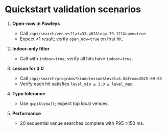 # Quickstart validation scenarios

1) **Open-now in Pawleys**
   - Call `/api/search/venues?lat=33.462&lng=-79.121&open=true`
   - Expect ≥1 result; verify `open_now=true` on first hit.

2) **Indoor-only filter**
   - Call with `indoor=true`; verify all hits have `indoor=true`.

3) **Lesson for 3.0**
   - Call `/api/search/programs?kind=lesson&level=3.0&from=2025-09-20`
   - Verify each hit satisfies `level_min ≤ 3.0 ≤ level_max`.

4) **Typo tolerance**
   - Use `q=pikleball`; expect top local venues.

5) **Performance**
   - 20 sequential venue searches complete with P95 ≤150 ms.
